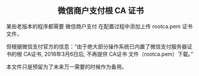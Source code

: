 <h2 align="center">
	微信商户支付根 CA 证书
</h2>
<p>
	某些老版本的程序都需要 微信商户支付 在配置过程中添加上传 rootca.pem 证书文件，
</p>
<p>
	但根据微信支付官方的信息：“由于绝大部分操作系统已内置了微信支付服务器证书的根 CA证书, 2018年3月6日后, 不再提供 CA证书 文件（rootca.pem）下载。”
</p>
<p>
	本文件只是预留为了未来万一需要的时候作为备用。
</p>